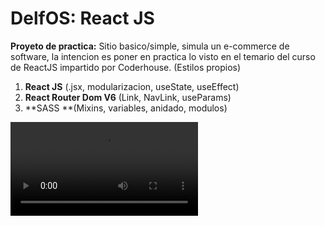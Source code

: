 # DelfOS: React JS
**Proyeto de practica:**
Sitio basico/simple, simula  un e-commerce de software, la intencion es poner en practica lo visto en el temario del curso de ReactJS impartido por Coderhouse. (Estilos propios)

1.  **React JS** (.jsx, modularizacion, useState, useEffect)
1.  **React Router Dom V6** (Link, NavLink, useParams)
1.  **SASS **(Mixins, variables, anidado, modulos)

![](https://i.imgur.com/vufNS77.mp4)